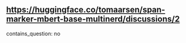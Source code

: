 ## https://huggingface.co/tomaarsen/span-marker-mbert-base-multinerd/discussions/2

contains_question: no